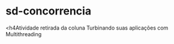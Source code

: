 # sd-concorrencia

<h4Atividade retirada da coluna Turbinando suas aplicações com Multithreading<h4>
